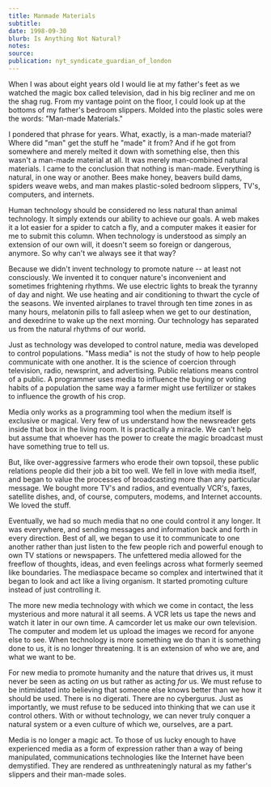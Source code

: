 ```yaml
---
title: Manmade Materials
subtitle:
date: 1998-09-30
blurb: Is Anything Not Natural?
notes:
source:
publication: nyt_syndicate_guardian_of_london
---
```


When I was about eight years old I would lie at my father's feet as we watched the magic box called television, dad in his big recliner and me on the shag rug. From my vantage point on the floor, I could look up at the bottoms of my father's bedroom slippers. Molded into the plastic soles were the words: "Man-made Materials."

I pondered that phrase for years. What, exactly, is a man-made material? Where did "man" get the stuff he "made" it from? And if he got from somewhere and merely melted it down with something else, then this wasn't a man-made material at all. It was merely man-combined natural materials. I came to the conclusion that nothing is man-made. Everything is natural, in one way or another. Bees make honey, beavers build dams, spiders weave webs, and man makes plastic-soled bedroom slippers, TV's, computers, and internets.

Human technology should be considered no less natural than animal technology. It simply extends our ability to achieve our goals. A web makes it a lot easier for a spider to catch a fly, and a computer makes it easier for me to submit this column. When technology is understood as simply an extension of our own will, it doesn't seem so foreign or dangerous, anymore. So why can't we always see it that way?

Because we didn't invent technology to promote nature -- at least not consciously. We invented it to conquer nature's inconvenient and sometimes frightening rhythms. We use electric lights to break the tyranny of day and night. We use heating and air conditioning to thwart the cycle of the seasons. We invented airplanes to travel through ten time zones in as many hours, melatonin pills to fall asleep when we get to our destination, and dexedrine to wake up the next morning. Our technology has separated us from the natural rhythms of our world.

Just as technology was developed to control nature, media was developed to control populations. "Mass media" is not the study of how to help people communicate with one another. It is the science of coercion through television, radio, newsprint, and advertising. Public relations means control of a public. A programmer uses media to influence the buying or voting habits of a population the same way a farmer might use fertilizer or stakes to influence the growth of his crop.

Media only works as a programming tool when the medium itself is exclusive or magical. Very few of us understand how the newsreader gets inside that box in the living room. It is practically a miracle. We can't help but assume that whoever has the power to create the magic broadcast must have something true to tell us.

But, like over-aggressive farmers who erode their own topsoil, these public relations people did their job a bit too well. We fell in love with media itself, and began to value the processes of broadcasting more than any particular message. We bought more TV's and radios, and eventually VCR's, faxes, satellite dishes, and, of course, computers, modems, and Internet accounts. We loved the stuff.

Eventually, we had so much media that no one could control it any longer. It was everywhere, and sending messages and information back and forth in every direction. Best of all, we began to use it to communicate to one another rather than just listen to the few people rich and powerful enough to own TV stations or newspapers. The unfettered media allowed for the freeflow of thoughts, ideas, and even feelings across what formerly seemed like boundaries. The mediaspace became so complex and intertwined that it began to look and act like a living organism. It started promoting culture instead of just controlling it.

The more new media technology with which we come in contact, the less mysterious and more natural it all seems. A VCR lets us tape the news and watch it later in our own time. A camcorder let us make our own television. The computer and modem let us upload the images we record for anyone else to see. When technology is more something we do than it is something done to us, it is no longer threatening. It is an extension of who we are, and what we want to be.

For new media to promote humanity and the nature that drives us, it must never be seen as acting _on_ us but rather as acting _for_ us. We must refuse to be intimidated into believing that someone else knows better than we how it should be used. There is no digerati. There are no cybergurus. Just as importantly, we must refuse to be seduced into thinking that we can use it control others. With or without technology, we can never truly conquer a natural system or a even culture of which we, ourselves, are a part.

Media is no longer a magic act. To those of us lucky enough to have experienced media as a form of expression rather than a way of being manipulated, communications technologies like the Internet have been demystified. They are rendered as unthreateningly natural as my father's slippers and their man-made soles.
